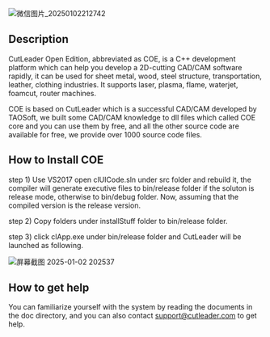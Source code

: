 ![微信图片_20250102212742](https://github.com/user-attachments/assets/a3930b18-66f1-43f7-b504-365e2fa97606)

## Description
CutLeader Open Edition, abbreviated as COE, is a C++ development platform which can help you develop a 2D-cutting CAD/CAM software rapidly, it can be used for sheet metal, 
wood, steel structure, transportation, leather, clothing industries. It supports laser, plasma, flame, waterjet, foamcut, router machines.

COE is based on CutLeader which is a successful CAD/CAM developed by TAOSoft, we built some CAD/CAM knowledge to dll files which called COE core and you can use them by free,
and all the other source code are available for free, we provide over 1000 source code files.

## How to Install COE
step 1) Use VS2017 open clUICode.sln under src folder and rebuild it, the compiler will generate executive files to bin/release folder if the soluton is release mode, 
        otherwise to bin/debug folder. Now, assuming that the compiled version is the release version.  
        
step 2) Copy folders under installStuff folder to bin/release folder.  

step 3) click clApp.exe under bin/release folder and CutLeader will be launched as following.  


![屏幕截图 2025-01-02 202537](https://github.com/user-attachments/assets/2591516e-68c2-4026-bace-7720cf7b6fd8)

## How to get help
You can familiarize yourself with the system by reading the documents in the doc directory, and you can also contact support@cutleader.com to get help.
